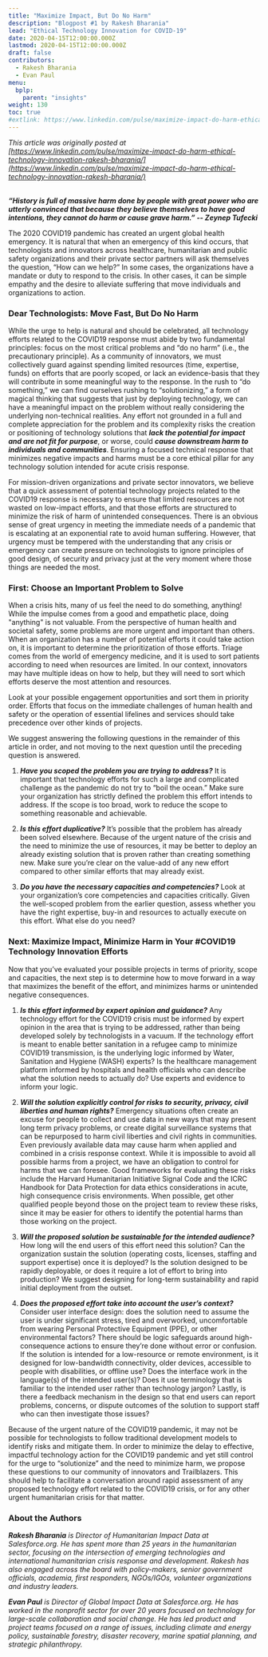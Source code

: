 ```yaml
---
title: "Maximize Impact, But Do No Harm"
description: "Blogpost #1 by Rakesh Bharania"
lead: "Ethical Technology Innovation for COVID-19"
date: 2020-04-15T12:00:00.000Z
lastmod: 2020-04-15T12:00:00.000Z
draft: false
contributors:
  - Rakesh Bharania
  - Evan Paul
menu:
  bplp:
    parent: "insights"
weight: 130
toc: true
#extlink: https://www.linkedin.com/pulse/maximize-impact-do-harm-ethical-technology-innovation-rakesh-bharania/
---
```

 
*This article was originally posted at [https://www.linkedin.com/pulse/maximize-impact-do-harm-ethical-technology-innovation-rakesh-bharania/](https://www.linkedin.com/pulse/maximize-impact-do-harm-ethical-technology-innovation-rakesh-bharania/)*

&nbsp;  
***“History is full of massive harm done by people with great power who are utterly convinced that because they believe themselves to have good intentions, they cannot do harm or cause grave harm.” -- Zeynep Tufecki***

The 2020 COVID19 pandemic has created an urgent global health emergency. It is natural that when an emergency of this kind occurs, that technologists and innovators across healthcare, humanitarian and public safety organizations and their private sector partners will ask themselves the question, “How can we help?” In some cases, the organizations have a mandate or duty to respond to the crisis. In other cases, it can be simple empathy and the desire to alleviate suffering that move individuals and organizations to action.

### Dear Technologists: Move Fast, But Do No Harm

While the urge to help is natural and should be celebrated, all technology efforts related to the COVID19 response must abide by two fundamental principles: focus on the most critical problems and “do no harm” (i.e., the precautionary principle). As a community of innovators, we must collectively guard against spending limited resources (time, expertise, funds) on efforts that are poorly scoped, or lack an evidence-basis that they will contribute in some meaningful way to the response. In the rush to “do something,” we can find ourselves rushing to “solutionizing,” a form of magical thinking that suggests that just by deploying technology, we can have a meaningful impact on the problem without really considering the underlying non-technical realities. Any effort not grounded in a full and complete appreciation for the problem and its complexity risks the creation or positioning of technology solutions that ***lack the potential for impact and are not fit for purpose***, or worse, could ***cause downstream harm to individuals and communities***. Ensuring a focused technical response that minimizes negative impacts and harms must be a core ethical pillar for any technology solution intended for acute crisis response.

For mission-driven organizations and private sector innovators, we believe that a quick assessment of potential technology projects related to the COVID19 response is necessary to ensure that limited resources are not wasted on low-impact efforts, and that those efforts are structured to minimize the risk of harm of unintended consequences. There is an obvious sense of great urgency in meeting the immediate needs of a pandemic that is escalating at an exponential rate to avoid human suffering. However, that urgency must be tempered with the understanding that any crisis or emergency can create pressure on technologists to ignore principles of good design, of security and privacy just at the very moment where those things are needed the most.

### First: Choose an Important Problem to Solve

When a crisis hits, many of us feel the need to do something, anything! While the impulse comes from a good and empathetic place, doing "anything" is not valuable. From the perspective of human health and societal safety, some problems are more urgent and important than others. When an organization has a number of potential efforts it could take action on, it is important to determine the prioritization of those efforts. Triage comes from the world of emergency medicine, and it is used to sort patients according to need when resources are limited. In our context, innovators may have multiple ideas on how to help, but they will need to sort which efforts deserve the most attention and resources.

Look at your possible engagement opportunities and sort them in priority order. Efforts that focus on the immediate challenges of human health and safety or the operation of essential lifelines and services should take precedence over other kinds of projects.

We suggest answering the following questions in the remainder of this article in order, and not moving to the next question until the preceding question is answered.

1. ***Have you scoped the problem you are trying to address?*** It is important that technology efforts for such a large and complicated challenge as the pandemic do not try to “boil the ocean.” Make sure your organization has strictly defined the problem this effort intends to address. If the scope is too broad, work to reduce the scope to something reasonable and achievable.

2. ***Is this effort duplicative?*** It’s possible that the problem has already been solved elsewhere. Because of the urgent nature of the crisis and the need to minimize the use of resources, it may be better to deploy an already existing solution that is proven rather than creating something new. Make sure you’re clear on the value-add of any new effort compared to other similar efforts that may already exist.

3. ***Do you have the necessary capacities and competencies?*** Look at your organization’s core competencies and capacities critically. Given the well-scoped problem from the earlier question, assess whether you have the right expertise, buy-in and resources to actually execute on this effort. What else do you need?

### Next: Maximize Impact, Minimize Harm in Your #COVID19 Technology Innovation Efforts

Now that you’ve evaluated your possible projects in terms of priority, scope and capacities, the next step is to determine how to move forward in a way that maximizes the benefit of the effort, and minimizes harms or unintended negative consequences. 

1. ***Is this effort informed by expert opinion and guidance?*** Any technology effort for the COVID19 crisis must be informed by expert opinion in the area that is trying to be addressed, rather than being developed solely by technologists in a vacuum. If the technology effort is meant to enable better sanitation in a refugee camp to minimize COVID19 transmission, is the underlying logic informed by Water, Sanitation and Hygiene (WASH) experts? Is the healthcare management platform informed by hospitals and health officials who can describe what the solution needs to actually do? Use experts and evidence to inform your logic.

2. ***Will the solution explicitly control for risks to security, privacy, civil liberties and human rights?*** Emergency situations often create an excuse for people to collect and use data in new ways that may present long term privacy problems, or create digital surveillance systems that can be repurposed to harm civil liberties and civil rights in communities. Even previously available data may cause harm when applied and combined in a crisis response context. While it is impossible to avoid all possible harms from a project, we have an obligation to control for harms that we can foresee. Good frameworks for evaluating these risks include the Harvard Humanitarian Initiative Signal Code and the ICRC Handbook for Data Protection for data ethics considerations in acute, high consequence crisis environments. When possible, get other qualified people beyond those on the project team to review these risks, since it may be easier for others to identify the potential harms than those working on the project.

3. ***Will the proposed solution be sustainable for the intended audience?*** How long will the end users of this effort need this solution? Can the organization sustain the solution (operating costs, licenses, staffing and support expertise) once it is deployed? Is the solution designed to be rapidly deployable, or does it require a lot of effort to bring into production? We suggest designing for long-term sustainability and rapid initial deployment from the outset.

4. ***Does the proposed effort take into account the user’s context?*** Consider user interface design: does the solution need to assume the user is under significant stress, tired and overworked, uncomfortable from wearing Personal Protective Equipment (PPE), or other environmental factors? There should be logic safeguards around high-consequence actions to ensure they’re done without error or confusion. If the solution is intended for a low-resource or remote environment, is it designed for low-bandwidth connectivity, older devices, accessible to people with disabilities, or offline use? Does the interface work in the language(s) of the intended user(s)? Does it use terminology that is familiar to the intended user rather than technology jargon? Lastly, is there a feedback mechanism in the design so that end users can report problems, concerns, or dispute outcomes of the solution to support staff who can then investigate those issues?

Because of the urgent nature of the COVID19 pandemic, it may not be possible for technologists to follow traditional development models to identify risks and mitigate them. In order to minimize the delay to effective, impactful technology action for the COVID19 pandemic and yet still control for the urge to “solutionize” and the need to minimize harm, we propose these questions to our community of innovators and Trailblazers. This should help to facilitate a conversation around rapid assessment of any proposed technology effort related to the COVID19 crisis, or for any other urgent humanitarian crisis for that matter.  

### About the Authors

***Rakesh Bharania** is Director of Humanitarian Impact Data at Salesforce.org. He has spent more than 25 years in the humanitarian sector, focusing on the intersection of emerging technologies and international humanitarian crisis response and development. Rakesh has also engaged across the board with policy-makers, senior government officials, academia, first responders, NGOs/IGOs, volunteer organizations and industry leaders.*

***Evan Paul** is Director of Global Impact Data at Salesforce.org. He has worked in the nonprofit sector for over 20 years focused on technology for large-scale collaboration and social change. He has led product and project teams focused on a range of issues, including climate and energy policy, sustainable forestry, disaster recovery, marine spatial planning, and strategic philanthropy.*
